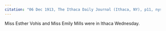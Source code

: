 ```yaml
---
citation: "06 Dec 1913, The Ithaca Daily Journal (Ithaca, NY), p11, nyshistoricnewspapers.org"
---
```

Miss Esther Vohis and Miss Emily Mills were in Ithaca Wednesday.